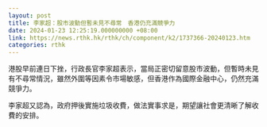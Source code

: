 ```yaml
---
layout: post
title: 李家超：股市波動但暫未見不尋常　香港仍充滿競爭力
date: 2024-01-23 12:25:19.000000000 +08:00
link: https://news.rthk.hk/rthk/ch/component/k2/1737366-20240123.htm
categories: rthk
---
```


港股早前連日下挫，行政長官李家超表示，當局正密切留意股市波動，但暫時未見有不尋常情況，雖然外圍等因素令市場敏感，但香港作為國際金融中心，仍然充滿競爭力。

李家超又認為，政府押後實施垃圾收費，做法實事求是，期望讓社會更清晰了解收費的安排。
